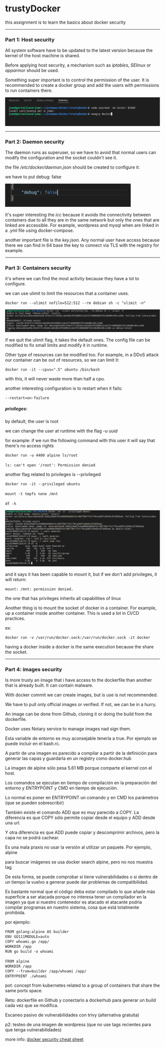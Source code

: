 # trustyDocker
this assignment is to learn the basics about docker security

<hr>

### Part 1: Host security

All system software have to be updated to the latest version because the kernel of the host machine is shared.

Before applying host security, a mechanism such as <i>iptables</i>, <i>SElinux</i> or <i>apparmor</i> should be used.

Something super important is to control the permission of the user. It is recommended to create a docker group and add the users with permissions to run containers there.

![1](./images/1.png)

<hr>

### Part 2: Daemon security

The daemon runs as superuser, so we have to avoid that normal users can modify the configuration and the socket couldn't see it.

the file <i>/etc/docker/daemon.json</i> should be created to configure it:

we have to put debug: false

![2](./images/2.png)

It's super interesting the <i>icc</i> because it avoids the connectivity between containers due to all they are in the same network but only the ones that are linked are accessible. For example, wordpress and mysql when are linked in a .yml file using docker-compose. 

another important file is the <i>key.json</i>. Any normal user have access because there we can find in 64 base the key to connect via TLS with the registry for example.

<hr>

### Part 3: Containers security

it's where we can find the most activity because they have a lot to configure.

we can use ulimit to limit the resources that a container uses.

``` 
docker run --ulimit nofile=512:512 --rm debian sh -c "ulimit -n" 

```

![3](./images/3.png)

if we quit the ulimit flag, it takes the default ones. The config file can be modified to fix small limits and modify it in runtime.

Other type of resources can be modified too. For example, in a DDoS attack our container can be out of resources, so we can limit it:

``` 
docker run -it --cpus=".5" ubuntu /bin/bash

```
with this, it will never waste more than half a cpu.

another interesting configuration is to restart when it fails:

```
--restart=on-failure

```

##### privileges:

by default, the user is root

we can change the user at runtime with the flag <i>-u uuid</i>

for example: if we run the following command with this user it will say that there's no access rights

``` 
docker run -u 4400 alpine ls/root

ls: can't open '/root': Permission denied

```

another flag related to privileges is  --privileged

``` 
docker run -it --privileged ubuntu

mount -t tmpfs none /mnt

df -h
```

![4](./images/4.png)

and it says it has been capable to mount it, but if we don't add privileges, it will return:

```
mount: /mnt: permission denied.
```

the one that has privileges inherits all capabilities of linux

Another thing is to mount the socket of docker in a container. For example, up a container inside another container. This is used a lot in CI/CD practices.

ex:

```
docker run -v /var/run/docker.sock:/var/run/docker.sock -it docker
```
having a docker inside a docker is the same execution because the share the socket.

<hr>

### Part 4: images security

Is more trusty an image that i have access to the dockerfile than another that is already built. It can contain malware.

With docker commit we can create images, but is use is not recommended.

We have to pull only official images or verified. If not, we can be in a hurry.

An image can be done from Github, cloning it or doing the build from the dockerfile.

Docker uses Notary service to manage images nad sign them.

Esta variable de entorno es muy aconsejable tenerla a true. Por ejemplo se puede incluir en el bash.rc.

A partir de una imagen es parecido a compilar a partir de la definición para generar las capas y guardarla en un registry como docker.hub

La imagen de alpine sólo pesa 5.61 MB porque comparte el kernel con el host.

Los comandos se ejecutan en tiempo de compilación en la preparación del entorno y ENTRYPOINT y CMD en tiempo de ejecución.

Lo normal es poner en ENTRYPOINT un comando y en CMD los parámetros (que se pueden sobrescribir)

También existe el comando ADD que es muy parecido a COPY. La diferencia es que COPY sólo permite copiar desde el equipo y ADD desde una url.

Y otra diferencia es que ADD puede copiar y descomprimir archivos, pero la capa no se podrá cachear.

Es una mala praxis no usar la versión al utilizar un paquete. Por ejemplo, alpine

para buscar imágenes se usa docker search alpine, pero no nos muestra tag

De esta forma, se puede comprobar si tiene vulnerabilidades o si dentro de un tiempo la vuelvo a generar puede dar problemas de compatibilidad.

Es bastante normal que el código deba estar compilado lo que añade más superficie a ser atacada porque no interesa tener un compilador en la imagen ya que si nuestro contenedor es atacado el atacante podría compilar programas en nuestro sistema, cosa que está totalmente prohibida.

por ejemplo:

```
FROM golang:alpine AS builder
ENV GO111MODULE=auto
COPY whoami.go /app/
WORKDIR /app
RUN go build -o whoami

FROM alpine
WORKDIR /app
COPY --from=builder /app/whoami /app/
ENTRYPOINT ./whoami
```

pot: concept from kubernetes related to a group of containers that share the same ports space.

Reto: dockerfile en Github y conectarlo a dockerhub para generar un build cada vez que se modifica.

Escaneo pasivo de vulnerabilidades con trivy (alternativa gratuita)

p2: testeo de una imagen de wordpress (que no use tags recientes para que tenga vulnerabilidades)

more info: <a href="https://cheatsheetseries.owasp.org/cheatsheets/Docker_Security_Cheat_Sheet.html">docker security cheat sheet</a>

